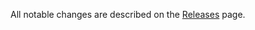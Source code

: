 All notable changes are described on the [Releases](https://github.com/jPlayer/react-jPlaylist/releases) page.